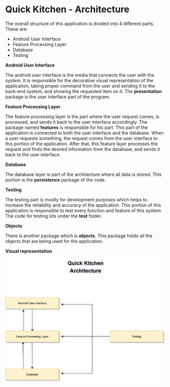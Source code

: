 Quick Kitchen - Architecture
======================

The overall structure of this application is divided into 4 different parts. These are:

* Android User Interface
* Feature Processing Layer
* Database
* Testing

**Android User Interface**

The android user interface is the media that connects the user with the system. It is responsible for the decorative visual representation of the application, taking proper command from the user and sending it to the back-end system, and showing the requested item on it. The **presentation** package is the user interface part of the program.

**Feature Processing Layer**

The feature processing layer is the part where the user request comes, is processed, and sends it back to the user interface accordingly. The package named **features** is responsible for his part. This part of the application is connected to both the user interface and the database. When a user requests something, the request comes from the user interface to this portion of the application. After that, this feature layer processes the request and finds the desired information from the database, and sends it back to the user interface.

**Database**

The database layer is part of the architecture where all data is stored. This portion is the **persistence** package of the code.

**Testing**

The testing part is mostly for development purposes which helps to increase the reliability and accuracy of the application. This portion of this application is responsible to test every function and feature of this system. The code for testing sits under the **test** folder. 

**Objects**

There is another package which is **objects**. This package holds all the objects that are being used for the application. 

**Visual representation**

![qk_arc](qk_arc.jpg)

